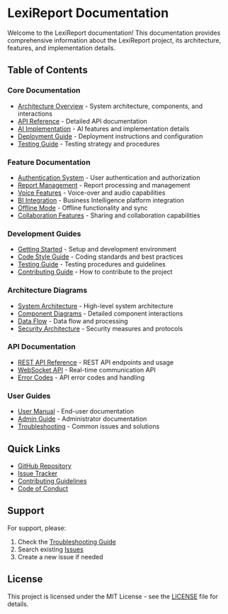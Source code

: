 # LexiReport Documentation

Welcome to the LexiReport documentation! This documentation provides comprehensive information about the LexiReport project, its architecture, features, and implementation details.

## Table of Contents

### Core Documentation
- [Architecture Overview](ARCHITECTURE.md) - System architecture, components, and interactions
- [API Reference](API_REFERENCE.md) - Detailed API documentation
- [AI Implementation](AI_IMPLEMENTATION_PLAN.md) - AI features and implementation details
- [Deployment Guide](DEPLOYMENT.md) - Deployment instructions and configuration
- [Testing Guide](testing.md) - Testing strategy and procedures

### Feature Documentation
- [Authentication System](features/AUTHENTICATION.md) - User authentication and authorization
- [Report Management](features/REPORT_MANAGEMENT.md) - Report processing and management
- [Voice Features](features/VOICE_FEATURES.md) - Voice-over and audio capabilities
- [BI Integration](features/BI_INTEGRATION.md) - Business Intelligence platform integration
- [Offline Mode](features/OFFLINE_MODE.md) - Offline functionality and sync
- [Collaboration Features](features/COLLABORATION.md) - Sharing and collaboration capabilities

### Development Guides
- [Getting Started](development/GETTING_STARTED.md) - Setup and development environment
- [Code Style Guide](development/CODE_STYLE.md) - Coding standards and best practices
- [Testing Guide](development/TESTING.md) - Testing procedures and guidelines
- [Contributing Guide](development/CONTRIBUTING.md) - How to contribute to the project

### Architecture Diagrams
- [System Architecture](diagrams/SYSTEM_ARCHITECTURE.md) - High-level system architecture
- [Component Diagrams](diagrams/COMPONENT_DIAGRAMS.md) - Detailed component interactions
- [Data Flow](diagrams/DATA_FLOW.md) - Data flow and processing
- [Security Architecture](diagrams/SECURITY_ARCHITECTURE.md) - Security measures and protocols

### API Documentation
- [REST API Reference](api/REST_API.md) - REST API endpoints and usage
- [WebSocket API](api/WEBSOCKET_API.md) - Real-time communication API
- [Error Codes](api/ERROR_CODES.md) - API error codes and handling

### User Guides
- [User Manual](user/USER_MANUAL.md) - End-user documentation
- [Admin Guide](user/ADMIN_GUIDE.md) - Administrator documentation
- [Troubleshooting](user/TROUBLESHOOTING.md) - Common issues and solutions

## Quick Links

- [GitHub Repository](https://github.com/yourusername/lexireport)
- [Issue Tracker](https://github.com/yourusername/lexireport/issues)
- [Contributing Guidelines](development/CONTRIBUTING.md)
- [Code of Conduct](CODE_OF_CONDUCT.md)

## Support

For support, please:
1. Check the [Troubleshooting Guide](user/TROUBLESHOOTING.md)
2. Search existing [Issues](https://github.com/yourusername/lexireport/issues)
3. Create a new issue if needed

## License

This project is licensed under the MIT License - see the [LICENSE](LICENSE) file for details. 